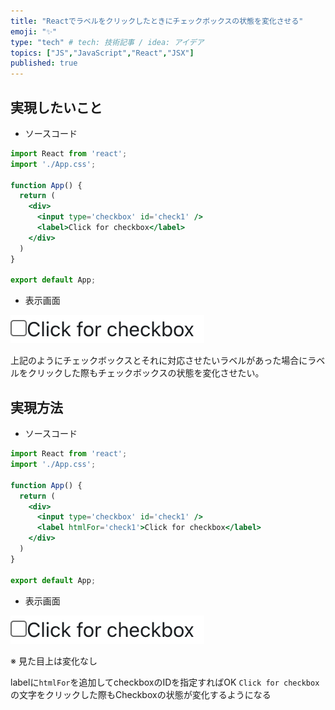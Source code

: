 ```yaml
---
title: "Reactでラベルをクリックしたときにチェックボックスの状態を変化させる"
emoji: "✨"
type: "tech" # tech: 技術記事 / idea: アイデア
topics: ["JS","JavaScript","React","JSX"]
published: true
---
```


## 実現したいこと

* ソースコード

```jsx
import React from 'react';
import './App.css';

function App() {
  return (
    <div>
      <input type='checkbox' id='check1' />
      <label>Click for checkbox</label>
    </div>
  )
}

export default App;
```

* 表示画面

![](/images/react_checkbox.png)

上記のようにチェックボックスとそれに対応させたいラベルがあった場合にラベルをクリックした際もチェックボックスの状態を変化させたい。

## 実現方法

* ソースコード

```jsx
import React from 'react';
import './App.css';

function App() {
  return (
    <div>
      <input type='checkbox' id='check1' />
      <label htmlFor='check1'>Click for checkbox</label>
    </div>
  )
}

export default App;
```

* 表示画面

![](/images/react_checkbox.png)

※ 見た目上は変化なし

labelに`htmlFor`を追加してcheckboxのIDを指定すればOK
`Click for checkbox`の文字をクリックした際もCheckboxの状態が変化するようになる
